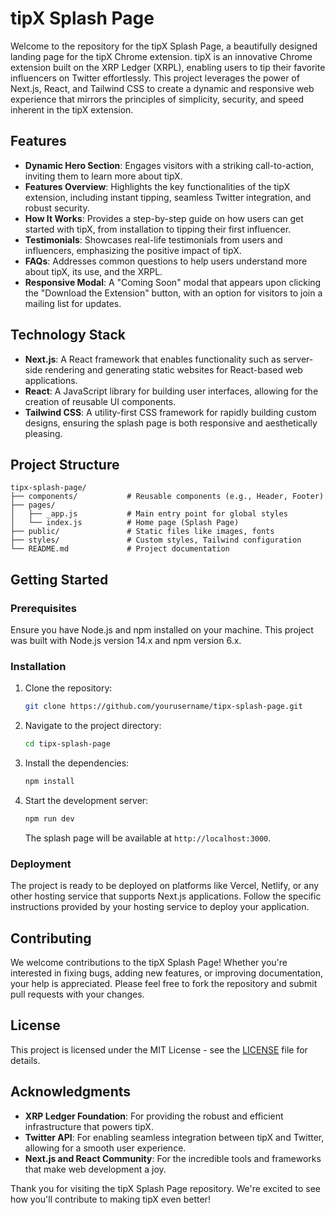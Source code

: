 # tipX Splash Page

Welcome to the repository for the tipX Splash Page, a beautifully designed landing page for the tipX Chrome extension. tipX is an innovative Chrome extension built on the XRP Ledger (XRPL), enabling users to tip their favorite influencers on Twitter effortlessly. This project leverages the power of Next.js, React, and Tailwind CSS to create a dynamic and responsive web experience that mirrors the principles of simplicity, security, and speed inherent in the tipX extension.

## Features

- **Dynamic Hero Section**: Engages visitors with a striking call-to-action, inviting them to learn more about tipX.
- **Features Overview**: Highlights the key functionalities of the tipX extension, including instant tipping, seamless Twitter integration, and robust security.
- **How It Works**: Provides a step-by-step guide on how users can get started with tipX, from installation to tipping their first influencer.
- **Testimonials**: Showcases real-life testimonials from users and influencers, emphasizing the positive impact of tipX.
- **FAQs**: Addresses common questions to help users understand more about tipX, its use, and the XRPL.
- **Responsive Modal**: A "Coming Soon" modal that appears upon clicking the "Download the Extension" button, with an option for visitors to join a mailing list for updates.

## Technology Stack

- **Next.js**: A React framework that enables functionality such as server-side rendering and generating static websites for React-based web applications.
- **React**: A JavaScript library for building user interfaces, allowing for the creation of reusable UI components.
- **Tailwind CSS**: A utility-first CSS framework for rapidly building custom designs, ensuring the splash page is both responsive and aesthetically pleasing.

## Project Structure

```
tipx-splash-page/
├── components/           # Reusable components (e.g., Header, Footer)
├── pages/                
│   ├── _app.js           # Main entry point for global styles
│   └── index.js          # Home page (Splash Page)
├── public/               # Static files like images, fonts
├── styles/               # Custom styles, Tailwind configuration
└── README.md             # Project documentation
```

## Getting Started

### Prerequisites

Ensure you have Node.js and npm installed on your machine. This project was built with Node.js version 14.x and npm version 6.x.

### Installation

1. Clone the repository:
   ```sh
   git clone https://github.com/yourusername/tipx-splash-page.git
   ```
2. Navigate to the project directory:
   ```sh
   cd tipx-splash-page
   ```
3. Install the dependencies:
   ```sh
   npm install
   ```
4. Start the development server:
   ```sh
   npm run dev
   ```
   The splash page will be available at `http://localhost:3000`.

### Deployment

The project is ready to be deployed on platforms like Vercel, Netlify, or any other hosting service that supports Next.js applications. Follow the specific instructions provided by your hosting service to deploy your application.

## Contributing

We welcome contributions to the tipX Splash Page! Whether you're interested in fixing bugs, adding new features, or improving documentation, your help is appreciated. Please feel free to fork the repository and submit pull requests with your changes.

## License

This project is licensed under the MIT License - see the [LICENSE](LICENSE) file for details.

## Acknowledgments

- **XRP Ledger Foundation**: For providing the robust and efficient infrastructure that powers tipX.
- **Twitter API**: For enabling seamless integration between tipX and Twitter, allowing for a smooth user experience.
- **Next.js and React Community**: For the incredible tools and frameworks that make web development a joy.

Thank you for visiting the tipX Splash Page repository. We're excited to see how you'll contribute to making tipX even better!